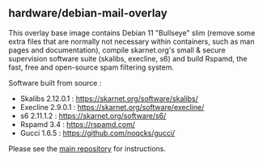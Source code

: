 ## hardware/debian-mail-overlay

This overlay base image contains Debian 11 "Bullseye" slim (remove some extra files that are normally not necessary within containers, such as man pages and documentation), compile skarnet.org's small & secure supervision software suite (skalibs, execline, s6) and build Rspamd, the fast, free and open-source spam filtering system.

Software built from source :

* Skalibs 2.12.0.1 : <https://skarnet.org/software/skalibs/>
* Execline 2.9.0.1 : <https://skarnet.org/software/execline/>
* s6 2.11.1.2 : <https://skarnet.org/software/s6/>
* Rspamd 3.4 : <https://rspamd.com/>
* Gucci 1.6.5 : <https://github.com/noqcks/gucci/>

Please see the [main repository](https://github.com/mailserver2/mailserver) for instructions.
